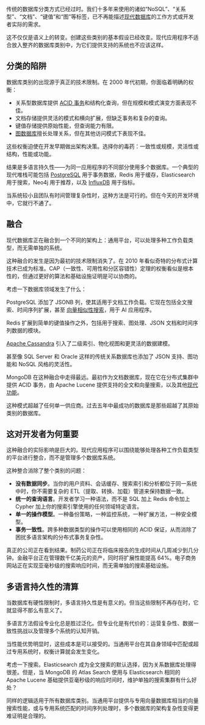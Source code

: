 传统的数据库分类方式已经过时。我们十多年来使用的诸如“NoSQL”、“关系型”、“文档”、“键值”和“图”等标签，已不再能描述[现代数据库](https://thenewstack.io/introduction-to-databases/)的工作方式或开发者实际的需求。

这不仅仅是语义上的转变。创建这些类别的基本假设已经改变。现代应用程序不适合放入整齐的数据库类别中，为它们提供支持的系统也不应该这样。

## **分类的陷阱**

数据库类别的出现源于真正的技术限制。在 2000 年代初期，你面临着明确的权衡：

* 关系型数据库提供 [ACID 事务](https://thenewstack.io/acid-compliant-distributed-sql-enters-the-agentic-ai-era/)和结构化查询，但在规模和模式演变方面表现不佳。
* 文档存储提供灵活的模式和横向扩展，但缺乏事务和复杂的查询。
* 键值存储提供原始性能，但查询能力有限。
* [图数据库](https://thenewstack.io/common-uses-cases-for-graph-databases/)擅长处理关系，但在其他访问模式下表现不佳。

这些权衡迫使在开发早期做出架构决策。选择你的毒药：一致性或规模，灵活性或结构，性能或功能。

结果是多语言持久性——为同一应用程序的不同部分使用多个数据库。一个典型的现代堆栈可能包括 [PostgreSQL](https://thenewstack.io/postgresql-18-delivers-significant-performance-gains-for-oltp-and-analytics/) 用于事务数据，Redis 用于缓存，Elasticsearch 用于搜索，Neo4j 用于推荐，以及 [InfluxDB](https://www.influxdata.com/?utm_source=vendor&utm_medium=referral&utm_campaign=2025_spnsr-web_tns&utm_content=note&utm_content=inline-mention) 用于指标。

当系统较小且团队有时间管理复杂性时，这种方法是可行的。但在今天的开发环境中，它就行不通了。

## **融合**

现代数据库正在融合到一个不同的架构上：通用平台，可以处理多种工作负载类型，而无需单独的系统。

这种融合的发生是因为最初的技术限制消失了。在 2010 年看似奇特的分布式计算技术已成为标准。CAP（一致性、可用性和分区容错性）定理的权衡看似是根本性的，但通过更好的算法和基础设施证明是可以协商的。

考虑一下数据库领域发生了什么：

PostgreSQL 添加了 JSONB 列，使其适用于文档工作负载。它现在包括全文搜索、时间序列扩展，甚至 [向量相似性搜索](https://thenewstack.io/combining-the-power-of-text-based-keyword-and-vector-search/)，用于 AI 应用程序。

Redis 扩展到简单的键值操作之外，包括用于搜索、图处理、JSON 文档和时间序列数据的模块。

[Apache Cassandra](https://thenewstack.io/why-apache-cassandra-5-0-is-a-game-changer-for-developers/) 引入了二级索引、物化视图和更灵活的数据建模。

甚至像 SQL Server 和 Oracle 这样的传统关系数据库也添加了 JSON 支持、图功能和 NoSQL 风格的灵活性。

MongoDB 在这种融合中走得最远。最初作为文档数据库，现在它在分布式集群中提供 ACID 事务，由 Apache Lucene 提供支持的全文和向量搜索，以及其他[现代功能](https://www.mongodb.com/products/platform/atlas-database/features/?utm_campaign=devrel&utm_source=third-party-content&utm_medium=cta&utm_content=tns-database-categories-are-dead&utm_term=jesse.hall)。

这种模式超越了任何单一供应商。过去五年中最成功的数据库是那些超越了其原始类别的数据库。

## **这对开发者为何重要**

这种融合的实际影响是巨大的。现代应用程序可以围绕能够处理各种工作负载类型的平台进行整合，而不是管理多个数据库系统。

这种整合消除了整个类别的问题：

* **没有数据同步**。当你的用户资料、会话缓存、搜索索引和分析都位于同一系统中时，你不需要复杂的 ETL（提取、转换、加载）管道来保持数据一致。
* **统一的查询语言**。开发者学习一种语法，而不是 SQL 加上 Redis 命令加上 Cypher 加上你的搜索引擎使用的任何领域特定语言。
* **单一的操作模型**。一种备份策略，一种监控系统，一种扩展方法，一种安全模型。
* **事务一致性**。跨多种数据类型的操作可以使用相同的 ACID 保证，从而消除了困扰多语言架构的分布式事务复杂性。

真正的公司正在看到结果。制药公司正在将临床报告的生成时间从几周减少到几分钟。金融平台正在管理数千亿美元的资产，同时将扩展性能提高 64%。电子商务网站正在实现亚毫秒级的搜索响应时间，而无需单独的搜索基础设施。

## **多语言持久性的清算**

当数据库有硬性限制时，多语言持久性是有意义的。但当这些限制不再存在时，它就显得不那么有意义了。

多语言方法假设专业化总是胜过泛化。但专业化是有代价的：运营复杂性、数据一致性挑战以及管理多个系统的认知开销。

当性能优势明显时，这些成本是可以接受的。当通用平台在其自身领域中匹配或超过专用系统时，权衡计算就会发生变化。

考虑一下搜索。Elasticsearch 成为全文搜索的默认选择，因为关系数据库处理得很差。但是，当 MongoDB 的 Atlas Search 使用与 Elasticsearch 相同的 Apache Lucene 基础提供亚毫秒级的响应时间时，维护单独的搜索集群有什么好处？

同样的逻辑适用于所有数据库类别。当通用平台提供与专用向量数据库相当的向量搜索性能，或与专用系统匹配的时间序列处理时，多个数据库的架构复杂性变得更难证明是合理的。